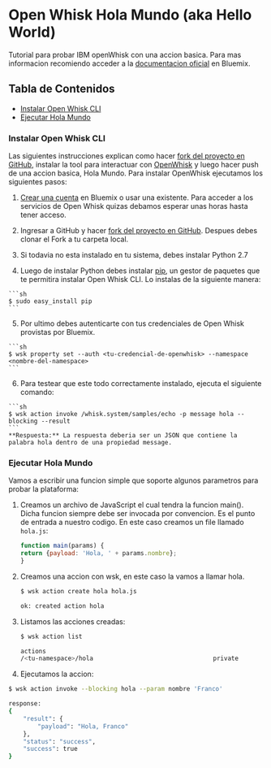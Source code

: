 # Open Whisk Hola Mundo (aka Hello World)

Tutorial para probar IBM openWhisk con una accion basica. Para mas informacion recomiendo acceder a la [documentacion oficial](https://new-console.ng.bluemix.net/docs/openwhisk/index.html) en Bluemix.



## Tabla de Contenidos
  - [Instalar Open Whisk CLI](#instalar-open-whisk-cli)
  - [Ejecutar Hola Mundo](#ejecutar-hola-mundo)

### Instalar Open Whisk CLI

Las siguientes instrucciones explican como hacer [fork del proyecto en GitHub](https://github.com/francodimasi/openwhisk-hola-mundo#fork-destination-box), instalar la tool para interactuar con [OpenWhisk][open_whisk] y luego hacer push de una accion basica, Hola Mundo. Para instalar OpenWhisk ejecutamos los siguientes pasos:

  1. [Crear una cuenta][sign_up] en Bluemix o usar una existente. Para acceder a los servicios de Open Whisk quizas debamos esperar unas horas hasta tener acceso.

  2. Ingresar a GitHub y hacer [fork del proyecto en GitHub](https://github.com/francodimasi/openwhisk-hola-mundo#fork-destination-box). Despues debes clonar el Fork a tu carpeta local.
  
  3. Si todavia no esta instalado en tu sistema, debes instalar Python 2.7

  4. Luego de instalar Python debes instalar [pip](https://en.wikipedia.org/wiki/Pip_(package_manager)), un gestor de paquetes que te permitira instalar Open Whisk CLI. Lo instalas de la siguiente manera:

    ```sh
    $ sudo easy_install pip
    ```
  5. Por ultimo debes autenticarte con tus credenciales de Open Whisk provistas por Bluemix.

    ```sh
    $ wsk property set --auth <tu-credencial-de-openwhisk> --namespace <nombre-del-namespace>
    ```

  6. Para testear que este todo correctamente instalado, ejecuta el siguiente comando:

    ```sh
    $ wsk action invoke /whisk.system/samples/echo -p message hola --blocking --result
    ```
    **Respuesta:** La respuesta deberia ser un JSON que contiene la palabra hola dentro de una propiedad message.

### Ejecutar Hola Mundo

Vamos a escribir una funcion simple que soporte algunos parametros para probar la plataforma:

1. Creamos un archivo de JavaScript el cual tendra la funcion main(). Dicha funcion siempre debe ser invocada por convencion. Es el punto de entrada a nuestro codigo. En este caso creamos un file llamado `hola.js`:

    ```js
    function main(params) {
    return {payload: 'Hola, ' + params.nombre};
    }
    ```
2. Creamos una accion con wsk, en este caso la vamos a llamar hola.

    ```sh
    $ wsk action create hola hola.js
    ```
    ```sh
    ok: created action hola
    ```
3. Listamos las acciones creadas:

    ```sh
    $ wsk action list
    ```
    ```sh
    actions
    /<tu-namespace>/hola                                 private
    ```
4. Ejecutamos la accion:

  ```sh
  $ wsk action invoke --blocking hola --param nombre 'Franco'
  ```
  ```sh
  response:
  {
      "result": {
          "payload": "Hola, Franco"
      },
      "status": "success",
      "success": true
  }
  ```

[open_whisk]: https://new-console.ng.bluemix.net/docs/openwhisk/openwhisk_about.html
[cloud_foundry]: https://github.com/cloudfoundry/cli
[sign_up]:https://console.ng.bluemix.net/registration/